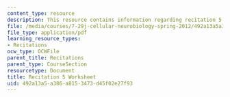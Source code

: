 ```yaml
---
content_type: resource
description: This resource contains information regarding recitation 5 worksheet
file: /media/courses/7-29j-cellular-neurobiology-spring-2012/492a13a5a386a8153473d45f02e27f93_MIT7_29JS12_Recitation5.pdf
file_type: application/pdf
learning_resource_types:
- Recitations
ocw_type: OCWFile
parent_title: Recitations
parent_type: CourseSection
resourcetype: Document
title: Recitation 5 Worksheet
uid: 492a13a5-a386-a815-3473-d45f02e27f93
---
```

